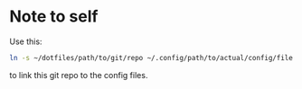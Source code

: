 # Note to self

Use this:

```sh
ln -s ~/dotfiles/path/to/git/repo ~/.config/path/to/actual/config/file
```

to link this git repo to the config files.
